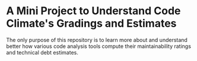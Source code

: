# A Mini Project to Understand Code Climate's Gradings and Estimates

The only purpose of this repository is to learn more about and understand better how various code analysis tools compute their maintainability ratings and technical debt estimates.
